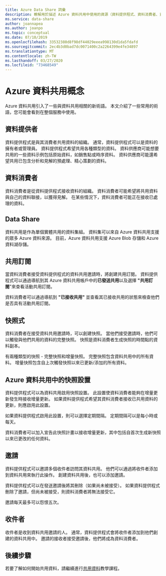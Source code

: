 ```yaml
---
title: Azure Data Share 詞彙
description: 瞭解用於描述 Azure 資料共用中使用的資源（資料提供程式、資料消費者、資料共用、共用訂閱、快照、邀請、收件者）中常用的術語。
ms.service: data-share
author: joannapea
ms.author: joanpo
ms.topic: conceptual
ms.date: 07/10/2019
ms.openlocfilehash: 33532380d8f98df44029eeea998130d1da5fdafd
ms.sourcegitcommit: 2ec4b3d0bad7dc0071400c2a2264399e4fe34897
ms.translationtype: MT
ms.contentlocale: zh-TW
ms.lasthandoff: 03/27/2020
ms.locfileid: "73468549"
---
```

# <a name="azure-data-share-concepts"></a>Azure 資料共用概念 

Azure 資料共用引入了一些與資料共用相關的新術語。 本文介紹了一些常用的術語，您可能會看到在整個服務中使用。 

## <a name="data-provider"></a>資料提供者

資料提供程式是與其消費者共用資料的組織。 通常，資料提供程式可以是資料的擁有者或管理員。 資料提供程式希望共用各種類型的資料。 資料供應商可能想要共用的一些資料示例包括原始資料，如銷售點或時序資料。 資料供應商可能還希望共用已包含分析和見解的預處理、精心策劃的資料。 

## <a name="data-consumer"></a>資料消費者 

資料消費者是從資料提供程式接收資料的組織。 資料消費者可能希望將共用資料與自己的資料聯接，以獲得見解。 在某些情況下，資料消費者可能正在接收已處理的資料。 

## <a name="data-share"></a>Data Share

資料共用是作為單個實體共用的資料集組。 資料集可以來自 Azure 資料共用支援的眾多 Azure 資料來源。 目前，Azure 資料共用支援 Azure Blob 存儲和 Azure 資料湖存儲。 

## <a name="share-subscription"></a>共用訂閱 

當資料消費者接受資料提供程式的資料共用邀請時，將創建共用訂閱。 資料提供程式可以通過導航到其 Azure 資料共用帳戶中的**已發送共用**以及選擇 **"共用訂閱**"來查看活動共用訂閱。

資料消費者可以通過導航到 **"已接收共用"** 並查看其已接收共用的狀態來檢查他們是否具有活動共用訂閱。 

## <a name="snapshot"></a>快照式

資料消費者在接受資料共用邀請時，可以創建快照。 當他們接受邀請時，他們可以觸發與他們共用的資料的完整快照。 快照是資料消費者生成快照的時間點的資料副本。 

有兩種類型的快照 - 完整快照和增量快照。 完整快照包含資料共用中的所有資料。 增量快照包含自上次觸發快照以來已更新/添加的所有資料。 

## <a name="snapshot-settings-in-azure-data-share"></a>Azure 資料共用中的快照設置
 
資料提供程式可以為資料共用啟用快照設置。 此設置使資料消費者能夠在增量更新發生時接收增量更新。 如果資料提供程式希望其資料消費者接收已共用資料的更新，則應啟用此設置。 

如果資料提供程式啟用此設置，則可以選擇定期間隔。 定期間隔可以是每小時或每天。 

資料消費者可以加入宣告此快照計畫以接收增量更新，其中包括自首次生成新快照以來已更改的任何資料。 

## <a name="invitation"></a>邀請

資料提供程式可以邀請多個收件者訪問其資料共用。 他們可以通過將收件者添加到資料共用來執行此操作。 創建資料共用後，也可以添加邀請。 

資料提供程式可以在發送邀請後將其刪除（如果尚未被接受）。 如果資料提供程式刪除了邀請，但尚未被接受，則資料消費者將無法接受它。 

邀請每天最多可以怨恨五次。 

## <a name="recipient"></a>收件者

收件者是收到資料共用邀請的人。 通常，資料提供程式會將收件者添加到他們創建的資料共用中。 邀請的接收者接受邀請後，他們將成為資料消費者。  

## <a name="next-steps"></a>後續步驟

若要了解如何開始共用資料，請繼續進行[共用資料](share-your-data.md)教學課程。
